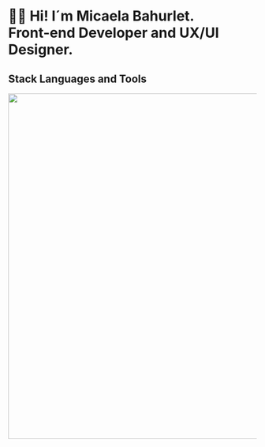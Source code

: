<h1 align="start">👋🏽 Hi! I´m Micaela Bahurlet. <br /> Front-end Developer and UX/UI Designer. </h1> 


<td/>
<!--Languages and Tools Section-->       
<h2 align="start">Stack Languages and Tools</h2> 
<p align="start">
<img width="700px"  src="https://skillicons.dev/icons?i=html,css,js,bootstrap,react,vite,nodejs,express,mongo,git,github,vscode,figma,ps,perline=10"  />
</p>
<br />

